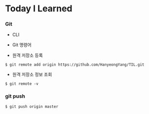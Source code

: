 # Today I Learned

### Git

- CLI
- Git 명령어

- 원격 저장소 등록

```
$ git remote add origin https://github.com/HanyeongYang/TIL.git
```

- 원격 저장소 정보 조회

```
$ git remote -v
```

### git push

```
$ git push origin master
```